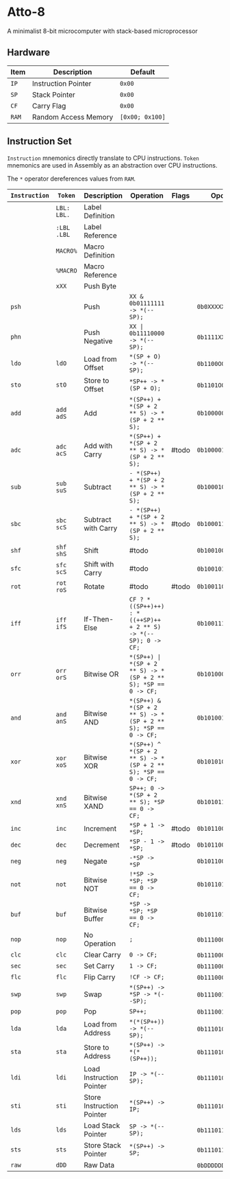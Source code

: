 # Atto-8

A minimalist 8-bit microcomputer with stack-based microprocessor

## Hardware

| Item  | Description          | Default         |
| ----- | -------------------- | --------------- |
| `IP`  | Instruction Pointer  | `0x00`          |
| `SP`  | Stack Pointer        | `0x00`          |
| `CF`  | Carry Flag           | `0x00`          |
| `RAM` | Random Access Memory | `[0x00; 0x100]` |

## Instruction Set

`Instruction` mnemonics directly translate to CPU instructions. `Token` mnemonics are used in Assembly as an abstraction over CPU instructions.

The `*` operator dereferences values from `RAM`.

| `Instruction` | `Token`       | Description               | Operation                                                      | Flags | Opcode              |
| ------------- | ------------- | ------------------------- | -------------------------------------------------------------- | ----- | ------------------- |
|               | `LBL:` `LBL.` | Label Definition          |                                                                |       |                     |
|               | `:LBL` `.LBL` | Label Reference           |                                                                |       |                     |
|               | `MACRO%`      | Macro Definition          |                                                                |       |                     |
|               | `%MACRO`      | Macro Reference           |                                                                |       |                     |
|               | `xXX`         | Push Byte                 |                                                                |       |                     |
| `psh`         |               | Push                      | `XX & 0b01111111 -> *(--SP);`                                  |       | `0b0XXXXXXX`        |
| `phn`         |               | Push Negative             | `XX \| 0b11110000 -> *(--SP);`                                 |       | `0b1111XXXX` `0xFX` |
| `ldo`         | `ldO`         | Load from Offset          | `*(SP + O) -> *(--SP);`                                        |       | `0b1100OOOO` `0xCO` |
| `sto`         | `stO`         | Store to Offset           | `*SP++ -> *(SP + O);`                                          |       | `0b1101OOOO` `0xDO` |
| `add`         | `add` `adS`   | Add                       | `*(SP++) + *(SP + 2 ** S) -> *(SP + 2 ** S);`                  |       | `0b100000SS`        |
| `adc`         | `adc` `acS`   | Add with Carry            | `*(SP++) + *(SP + 2 ** S) -> *(SP + 2 ** S);`                  | #todo | `0b100001SS`        |
| `sub`         | `sub` `suS`   | Subtract                  | `- *(SP++) + *(SP + 2 ** S) -> *(SP + 2 ** S);`                |       | `0b100010SS`        |
| `sbc`         | `sbc` `scS`   | Subtract with Carry       | `- *(SP++) + *(SP + 2 ** S) -> *(SP + 2 ** S);`                | #todo | `0b100011SS`        |
| `shf`         | `shf` `shS`   | Shift                     | #todo                                                          |       | `0b100100SS`        |
| `sfc`         | `sfc` `scS`   | Shift with Carry          | #todo                                                          |       | `0b100101SS`#todo   |
| `rot`         | `rot` `roS`   | Rotate                    | #todo                                                          | #todo | `0b100110SS`        |
| `iff`         | `iff` `ifS`   | If-Then-Else              | `CF ? *((SP++)++) : *((++SP)++ + 2 ** S) -> *(--SP); 0 -> CF;` |       | `0b100111SS`        |
| `orr`         | `orr` `orS`   | Bitwise OR                | `*(SP++) \| *(SP + 2 ** S) -> *(SP + 2 ** S); *SP == 0 -> CF;` |       | `0b101000SS`        |
| `and`         | `and` `anS`   | Bitwise AND               | `*(SP++) & *(SP + 2 ** S) -> *(SP + 2 ** S); *SP == 0 -> CF;`  |       | `0b101001SS`        |
| `xor`         | `xor` `xoS`   | Bitwise XOR               | `*(SP++) ^ *(SP + 2 ** S) -> *(SP + 2 ** S); *SP == 0 -> CF;`  |       | `0b101010SS`        |
| `xnd`         | `xnd` `xnS`   | Bitwise XAND              | `SP++; 0 -> *(SP + 2 ** S); *SP == 0 -> CF;`                   |       | `0b101011SS`        |
| `inc`         | `inc`         | Increment                 | `*SP + 1 -> *SP;`                                              | #todo | `0b10110000`        |
| `dec`         | `dec`         | Decrement                 | `*SP - 1 -> *SP;`                                              | #todo | `0b10110001`        |
| `neg`         | `neg`         | Negate                    | `-*SP -> *SP`                                                  |       | `0b10110010`        |
| `not`         | `not`         | Bitwise NOT               | `!*SP -> *SP; *SP == 0 -> CF;`                                 |       | `0b10110100`        |
| `buf`         | `buf`         | Bitwise Buffer            | `*SP -> *SP; *SP == 0 -> CF;`                                  |       | `0b10110101`        |
| `nop`         | `nop`         | No Operation              | `;`                                                            |       | `0b11100000` `0xE0` |
| `clc`         | `clc`         | Clear Carry               | `0 -> CF;`                                                     |       | `0b11100001` `0xE1` |
| `sec`         | `sec`         | Set Carry                 | `1 -> CF;`                                                     |       | `0b11100010` `0xE2` |
| `flc`         | `flc`         | Flip Carry                | `!CF -> CF;`                                                   |       | `0b11100011` `0xE3` |
| `swp`         | `swp`         | Swap                      | `*(SP++) -> *SP -> *(--SP);`                                   |       | `0b11100100` `0xE4` |
| `pop`         | `pop`         | Pop                       | `SP++;`                                                        |       | `0b11100101` `0xE5` |
| `lda`         | `lda`         | Load from Address         | `*(*(SP++)) -> *(--SP);`                                       |       | `0b11101000` `0xE8` |
| `sta`         | `sta`         | Store to Address          | `*(SP++) -> *(*(SP++));`                                       |       | `0b11101001` `0xE9` |
| `ldi`         | `ldi`         | Load Instruction Pointer  | `IP -> *(--SP);`                                               |       | `0b11101010` `0xEA` |
| `sti`         | `sti`         | Store Instruction Pointer | `*(SP++) -> IP;`                                               |       | `0b11101011` `0xEB` |
| `lds`         | `lds`         | Load Stack Pointer        | `SP -> *(--SP);`                                               |       | `0b11101100` `0xEC` |
| `sts`         | `sts`         | Store Stack Pointer       | `*(SP++) -> SP;`                                               |       | `0b11101101` `0xED` |
| `raw`         | `dDD`         | Raw Data                  |                                                                |       | `0bDDDDDDDD` `0xDD` |
